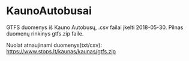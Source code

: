 # KaunoAutobusai
GTFS duomenys iš Kauno Autobusų, .csv failai įkelti 2018-05-30. 
Pilnas duomenų rinkinys gtfs.zip faile.

Nuolat atnaujinami duomenys(txt/csv):
https://www.stops.lt/kaunas/kaunas/gtfs.zip
